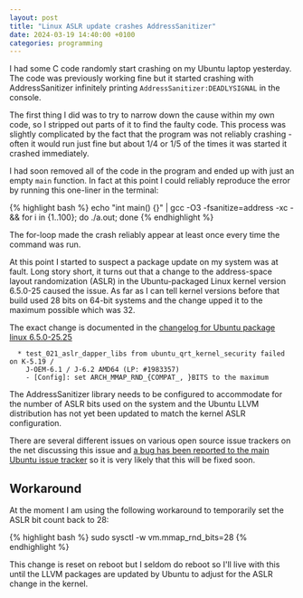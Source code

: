 ```yaml
---
layout: post
title: "Linux ASLR update crashes AddressSanitizer"
date: 2024-03-19 14:40:00 +0100
categories: programming
---
```

I had some C code randomly start crashing on my Ubuntu laptop yesterday.
The code was previously working fine but it started crashing with AddressSanitizer
infinitely printing `AddressSanitizer:DEADLYSIGNAL` in the console.

The first thing I did was to try to narrow down the cause within my own code,
so I stripped out parts of it to find the faulty code.
This process was slightly complicated by the fact that the program
was not reliably crashing - often it would run just fine but about 1/4 or
1/5 of the times it was started it crashed immediately.

I had soon removed all of the code in the program and ended up with just an
empty `main` function.  In fact at this point I could reliably reproduce the
error by running this one-liner in the terminal:

{% highlight bash %}
echo "int main() {}" | gcc -O3 -fsanitize=address -xc - && for i in {1..100}; do ./a.out; done
{% endhighlight %}

The for-loop made the crash reliably appear at least once every time the command was
run.

At this point I started to suspect a package update on my system was at fault.
Long story short, it turns out that a change to the address-space layout
randomization (ASLR) in the Ubuntu-packaged Linux kernel version 6.5.0-25
caused the issue. As far as I can tell kernel versions before that build used 28 bits
on 64-bit systems and the change upped it to the maximum possible which was 32.

The exact change is documented in the [changelog for Ubuntu package linux
6.5.0-25.25](https://launchpad.net/ubuntu/+source/linux/6.5.0-25.25)

```
  * test_021_aslr_dapper_libs from ubuntu_qrt_kernel_security failed on K-5.19 /
    J-OEM-6.1 / J-6.2 AMD64 (LP: #1983357)
    - [Config]: set ARCH_MMAP_RND_{COMPAT_, }BITS to the maximum
```

The AddressSanitizer library needs to be configured to accommodate for the
number of ASLR bits used on the system and the Ubuntu LLVM distribution has not
yet been updated to match the kernel ASLR configuration.

There are several different issues on various open source issue trackers on the
net discussing this issue and [a bug has been reported to the main Ubuntu issue
tracker](https://bugs.launchpad.net/ubuntu/+source/linux/+bug/2056762) so it is
very likely that this will be fixed soon.

## Workaround

At the moment I am using the following workaround to temporarily set the ASLR
bit count back to 28:

{% highlight bash %}
sudo sysctl -w vm.mmap_rnd_bits=28
{% endhighlight %}

This change is reset on reboot but I seldom do reboot so I'll live with
this until the LLVM packages are updated by Ubuntu to adjust for the ASLR
change in the kernel.
